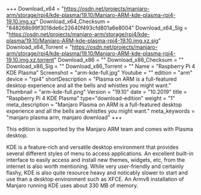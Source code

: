 +++
Download_x64 = "https://osdn.net/projects/manjaro-arm/storage/rpi4/kde-plasma/19.10/Manjaro-ARM-kde-plasma-rpi4-19.10.img.xz"
Download_x64_Checksum = "848268b99f3018de6c22640f493cfd801a6e8004"
Download_x64_Sig = "https://osdn.net/projects/manjaro-arm/storage/rpi4/kde-plasma/19.10/Manjaro-ARM-kde-plasma-rpi4-19.10.img.xz.sig"
Download_x64_Torrent = "https://osdn.net/projects/manjaro-arm/storage/rpi4/kde-plasma/19.10/Manjaro-ARM-kde-plasma-rpi4-19.10.img.xz.torrent"
Download_x86 = ""
Download_x86_Checksum = ""
Download_x86_Sig = ""
Download_x86_Torrent = ""
Name = "Raspberry Pi 4 KDE Plasma"
Screenshot = "arm-kde-full.jpg"
Youtube = ""
edition = "arm"
device = "rpi4"
shortDescription = "Plasma on ARM is a full-featured desktop experience and all the bells and whistles you might want."
Thumbnail = "arm-kde-full.png"
Version = "19.10"
date = "10.2019"
title = "Raspberry Pi 4 KDE Plasma"
type="download-edition"
weight = "1"
meta_description = "Manjaro Plasma on ARM is a full-featured desktop experience and all the bells and whistles you might want."
meta_keywords = "manjaro plasma arm, manjaro download"
+++

This edition is supported by the Manjaro ARM team and comes with Plasma desktop.

KDE is a feature-rich and versatile desktop environment that provides several different styles of menu to access applications. An excellent built-in interface to easily access and install new themes, widgets, etc, from the internet is also worth mentioning. While very user-friendly and certainly flashy, KDE is also quite resource heavy and noticably slower to start and use than a desktop environment such as XFCE. An Armv8 installation of Manjaro running KDE uses about 330 MB of memory.

